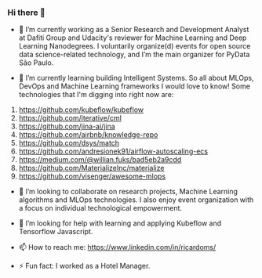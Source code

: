 ### Hi there 👋


- 🔭 I’m currently working as a Senior Research and Development Analyst at Dafiti Group and Udacity's reviewer for Machine Learning and Deep Learning Nanodegrees.
I voluntarily organize(d) events for open source data science-related technology, and I’m the main organizer for PyData São Paulo.

- 🌱 I’m currently learning building Intelligent Systems. So all about MLOps, DevOps and Machine Learning frameworks I would love to know! Some technologies that I'm digging into right now are:
1. https://github.com/kubeflow/kubeflow
2. https://github.com/iterative/cml
3. https://github.com/jina-ai/jina
4. https://github.com/airbnb/knowledge-repo
4. https://github.com/dsys/match
4. https://github.com/andresionek91/airflow-autoscaling-ecs
4. https://medium.com/@willian.fuks/bad5eb2a9cdd
5. https://github.com/MaterializeInc/materialize
5. https://github.com/visenger/awesome-mlops


- 👯 I’m looking to collaborate on research projects, Machine Learning algorithms and MLOps technologies. I also enjoy event organization with a focus on individual technological empowerment.

- 🤔 I’m looking for help with learning and applying Kubeflow and Tensorflow Javascript.

- 📫 How to reach me: https://www.linkedin.com/in/ricardoms/

- ⚡ Fun fact: I worked as a Hotel Manager.
